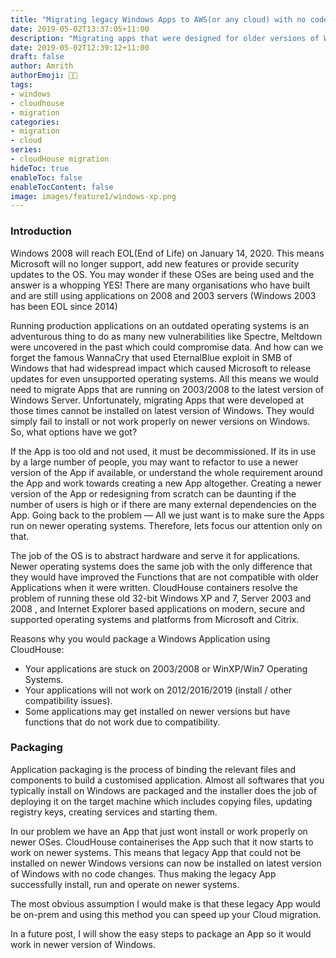 ```yaml
---
title: "Migrating legacy Windows Apps to AWS(or any cloud) with no code change (1/2)"
date: 2019-05-02T13:37:05+11:00
description: "Migrating apps that were designed for older versions of Windows cannot be installed on the recent versions. This limits ones ability to run older apps on newer versions of Windows because older ones reach End of Life. In this post, we check the options available to run older apps on newer versions of Windows"
date: 2019-05-02T12:39:12+11:00
draft: false
author: Amrith
authorEmoji: 👨‍💻
tags:
- windows
- cloudhouse
- migration
categories:
- migration
- cloud
series:
- cloudHouse migration
hideToc: true
enableToc: false
enableTocContent: false
image: images/feature1/windows-xp.png
---
```


### Introduction
Windows 2008 will reach EOL(End of Life) on January 14, 2020. This means Microsoft will no longer support, add new features or provide security updates to the OS. You may wonder if these OSes are being used and the answer is a whopping YES! There are many organisations who have built and are still using applications on 2008 and 2003 servers (Windows 2003 has been EOL since 2014)

Running production applications on an outdated operating systems is an adventurous thing to do as many new vulnerabilities like Spectre, Meltdown were uncovered in the past which could compromise data. And how can we forget the famous WannaCry that used EternalBlue exploit in SMB of Windows that had widespread impact which caused Microsoft to release updates for even unsupported operating systems. All this means we would need to migrate Apps that are running on 2003/2008 to the latest version of Windows Server. Unfortunately, migrating Apps that were developed at those times cannot be installed on latest version of Windows. They would simply fail to install or not work properly on newer versions on Windows. So, what options have we got?

If the App is too old and not used, it must be decommissioned. If its in use by a large number of people, you may want to refactor to use a newer version of the App if available, or understand the whole requirement around the App and work towards creating a new App altogether. Creating a newer version of the App or redesigning from scratch can be daunting if the number of users is high or if there are many external dependencies on the App. Going back to the problem — All we just want is to make sure the Apps run on newer operating systems. Therefore, lets focus our attention only on that.

The job of the OS is to abstract hardware and serve it for applications. Newer operating systems does the same job with the only difference that they would have improved the Functions that are not compatible with older Applications when it were written. CloudHouse containers resolve the problem of running these old 32-bit Windows XP and 7, Server 2003 and 2008 , and Internet Explorer based applications on modern, secure and supported operating systems and platforms from Microsoft and Citrix.

Reasons why you would package a Windows Application using CloudHouse:

* Your applications are stuck on 2003/2008 or WinXP/Win7 Operating Systems.
* Your applications will not work on 2012/2016/2019 (install / other compatibility issues).
* Some applications may get installed on newer versions but have functions that do not work due to compatibility.

### Packaging
Application packaging is the process of binding the relevant files and components to build a customised application. Almost all softwares that you typically install on Windows are packaged and the installer does the job of deploying it on the target machine which includes copying files, updating registry keys, creating services and starting them.

In our problem we have an App that just wont install or work properly on newer OSes. CloudHouse containerises the App such that it now starts to work on newer systems. This means that legacy App that could not be installed on newer Windows versions can now be installed on latest version of Windows with no code changes. Thus making the legacy App successfully install, run and operate on newer systems.

The most obvious assumption I would make is that these legacy App would be on-prem and using this method you can speed up your Cloud migration.

In a future post, I will show the easy steps to package an App so it would work in newer version of Windows.
